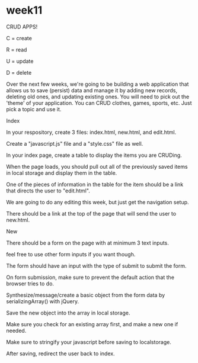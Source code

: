# week11
CRUD APPS!

C = create

R = read

U = update

D = delete

Over the next few weeks, we're going to be building a web application that allows us to save (persist) data and manage it by adding new records, deleting old ones, and updating existing ones. You will need to pick out the 'theme' of your application. You can CRUD clothes, games, sports, etc. Just pick a topic and use it.

Index

In your respository, create 3 files: index.html, new.html, and edit.html.

Create a "javascript.js" file and a "style.css" file as well.

In your index page, create a table to display the items you are CRUDing.

 When the page loads, you should pull out all of the previously saved items in local storage and display them in the table.
 
One of the pieces of information in the table for the item should be a link that directs the user to "edit.html".

We are going to do any editing this week, but just get the navigation setup.

There should be a link at the top of the page that will send the user to new.html.


New


There should be a form on the page with at minimum 3 text inputs.

feel free to use other form inputs if you want though.

The form should have an input with the type of submit to submit the form.

On form submission, make sure to prevent the default action that the browser tries to do.

Synthesize/message/create a basic object from the form data by serializingArray() with jQuery.

Save the new object into the array in local storage.

Make sure you check for an existing array first, and make a new one if needed.

Make sure to stringify your javascript before saving to localstorage.

After saving, redirect the user back to index.
